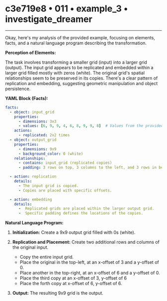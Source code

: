 # c3e719e8 • 011 • example_3 • investigate_dreamer

---
Okay, here's my analysis of the provided example, focusing on elements, facts, and a natural language program describing the transformation.

**Perception of Elements:**

The task involves transforming a smaller grid (input) into a larger grid (output). The input grid appears to be replicated and embedded within a larger grid filled mostly with zeros (white). The original grid's spatial relationships seem to be preserved in its copies.  There's a clear pattern of replication and embedding, suggesting geometric manipulation and object persistence.

**YAML Block (Facts):**



```yaml
facts:
  - object: input_grid
    properties:
      - dimensions: 3x3
      - values: [6, 9, 9, 4, 6, 8, 9, 9, 8]  # Values from the provided example
    actions:
      - replicated: 2x2 times
  - object: output_grid
    properties:
      - dimensions: 9x9
      - background_color: 0 (white)
    relationships:
      - contains: input_grid (replicated copies)
      - padding: 3 rows on top, 3 columns to the left, and 3 rows in between the replications

  - action: replication
    details:
      - The input grid is copied.
      - Copies are placed with specific offsets.

  - action: embedding
    details:
      -  Replicated grids are placed within the larger output grid.
      -  Specific padding defines the locations of the copies.
```



**Natural Language Program:**

1. **Initialization:** Create a 9x9 output grid filled with 0s (white).

2. **Replication and Placement:** Create two additional rows and columns of the original input.
    -   Copy the entire input grid.
    -   Place the original in the top-left, at an x-offset of 3 and a y-offset of 0.
    -    Place another in the top-right, at an x-offset of 6 and a y-offset of 0.
    -   Place the third copy at an x-offset of 3, y-offset of 6
    -   Place the forth copy at x-offset of 6, y-offset of 6.

3. **Output:** The resulting 9x9 grid is the output.

